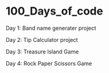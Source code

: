# 100_Days_of_code
Day 1: Band name generater project

Day 2: Tip Calculator project

Day 3: Treasure Island Game

Day 4: Rock Paper Scissors Game